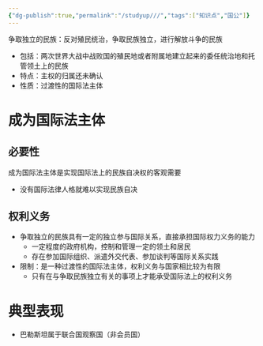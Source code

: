 ```yaml
---
{"dg-publish":true,"permalink":"/studyup///","tags":["知识点","国公"]}
---
```


争取独立的民族：反对殖民统治，争取民族独立，进行解放斗争的民族
- 包括：两次世界大战中战败国的殖民地或者附属地建立起来的委任统治地和托管领土上的民族
- 特点：主权的归属还未确认
- 性质：过渡性的国际法主体
# 成为国际法主体
## 必要性
成为国际法主体是实现国际法上的民族自决权的客观需要
- 没有国际法律人格就难以实现民族自决
## 权利义务
- 争取独立的民族具有一定的独立参与国际关系，直接承担国际权力义务的能力
	- 一定程度的政府机构，控制和管理一定的领土和居民
	- 存在参加国际组织、派遣外交代表、参加谈判等国际关系实践
- 限制：是一种过渡性的国际法主体，权利义务与国家相比较为有限
	- 只有在与争取民族独立有关的事项上才能承受国际法上的权利义务
# 典型表现
- 巴勒斯坦属于联合国观察国（非会员国）